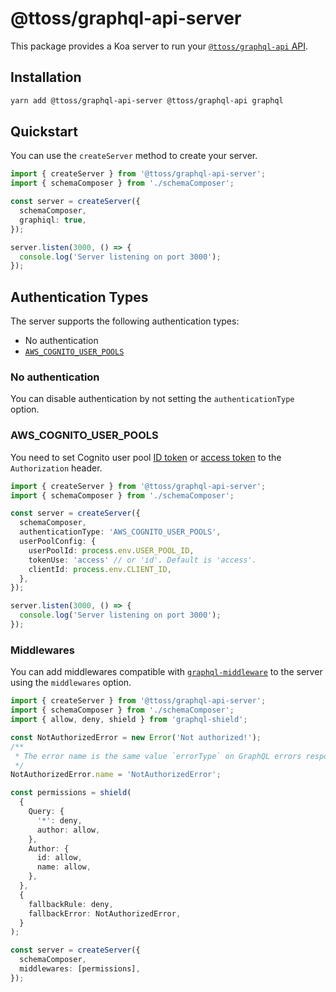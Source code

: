 # @ttoss/graphql-api-server

This package provides a Koa server to run your [`@ttoss/graphql-api` API](https://ttoss.dev/docs/modules/packages/graphql-api/).

## Installation

```bash
yarn add @ttoss/graphql-api-server @ttoss/graphql-api graphql
```

## Quickstart

You can use the `createServer` method to create your server.

```ts
import { createServer } from '@ttoss/graphql-api-server';
import { schemaComposer } from './schemaComposer';

const server = createServer({
  schemaComposer,
  graphiql: true,
});

server.listen(3000, () => {
  console.log('Server listening on port 3000');
});
```

## Authentication Types

The server supports the following authentication types:

- No authentication
- [`AWS_COGNITO_USER_POOLS`](#aws_cognito_user_pools)

### No authentication

You can disable authentication by not setting the `authenticationType` option.

### AWS_COGNITO_USER_POOLS

You need to set Cognito user pool [ID token](https://docs.aws.amazon.com/cognito/latest/developerguide/amazon-cognito-user-pools-using-the-id-token.html) or [access token](https://docs.aws.amazon.com/cognito/latest/developerguide/amazon-cognito-user-pools-using-the-access-token.html) to the `Authorization` header.

```ts
import { createServer } from '@ttoss/graphql-api-server';
import { schemaComposer } from './schemaComposer';

const server = createServer({
  schemaComposer,
  authenticationType: 'AWS_COGNITO_USER_POOLS',
  userPoolConfig: {
    userPoolId: process.env.USER_POOL_ID,
    tokenUse: 'access' // or 'id'. Default is 'access'.
    clientId: process.env.CLIENT_ID,
  },
});

server.listen(3000, () => {
  console.log('Server listening on port 3000');
});
```

### Middlewares

You can add middlewares compatible with [`graphql-middleware`](https://github.com/dimatill/graphql-middleware) to the server using the `middlewares` option.

```ts
import { createServer } from '@ttoss/graphql-api-server';
import { schemaComposer } from './schemaComposer';
import { allow, deny, shield } from 'graphql-shield';

const NotAuthorizedError = new Error('Not authorized!');
/**
 * The error name is the same value `errorType` on GraphQL errors response.
 */
NotAuthorizedError.name = 'NotAuthorizedError';

const permissions = shield(
  {
    Query: {
      '*': deny,
      author: allow,
    },
    Author: {
      id: allow,
      name: allow,
    },
  },
  {
    fallbackRule: deny,
    fallbackError: NotAuthorizedError,
  }
);

const server = createServer({
  schemaComposer,
  middlewares: [permissions],
});
```
